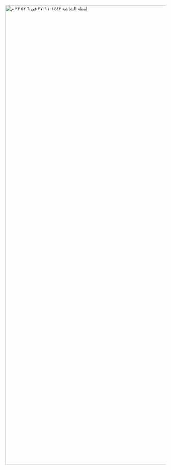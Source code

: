 



<img width="1440" alt="‏لقطة الشاشة ١٤٤٣-١١-٢٧ في ٦ ٥٢ ٣٣ م" src="https://user-images.githubusercontent.com/97846079/175823709-e7cac345-29ea-4abc-b150-9d12ef4c6b1a.png">
